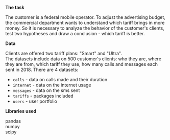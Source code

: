 **The task**

The customer is a federal mobile operator. To adjust the advertising budget, the commercial department wants to understand which tariff brings in more money. So it is necessary to analyze the behavior of the customer's clients, test two hypotheses and draw a conclusion - which tariff is better.
 

**Data**

Clients are offered two tariff plans: "Smart" and "Ultra". <br/>
The datasets include data on 500 customer's clients: who they are, where they are from, which tariff they use, how many calls and messages each sent in 2018. 
There are 4 datasets:
 - `calls` - data on calls made and their duration
 - `internet` - data on the internet usage
 - `messages` - data on the sms sent
 - `tariffs` - packages included
 - `users` - user portfolio

**Libraries used**

pandas <br/>
numpy <br/>
scipy
